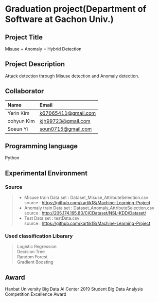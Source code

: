 # Graduation project(Department of Software at Gachon Univ.)

## Project Title
Misuse + Anomaly = Hybrid Detection

## Project Description
Attack detection through Misuse detection and Anomaly detection.

## Collaborator
| Name                 | Email                      |
| :------------------- | :------------------------- |
| Yerin Kim            | k67065411@gmail.com        |
| oohyun Kim           | kjh99723@gmail.com         |
| Soeun Yi             | soun0715@gmail.com         |

## Programming language
Python
 
## Experimental Environment
### Source
> - Misuse train Data set : Dataset_Misuse_AttributeSelection.csv <br>
> source : https://github.com/kartik18/Machine-Learning-Project 
> - Anomaly train Data set : Dataset_Anomaly_AttributeSelection.csv <br>
> source : http://205.174.165.80/CICDataset/NSL-KDD/Dataset/
> - Test Data set : testData.csv <br>
> source : https://github.com/kartik18/Machine-Learning-Project 

### Used classification Libarary
> Logistic Regression <br>
> Decision Tree <br>
> Random Forest <br>
> Gradient Boosting <br>
 
## Award
Hanbat University Big Data AI Center 2019 Student Big Data Analysis Competition Excellence Award

